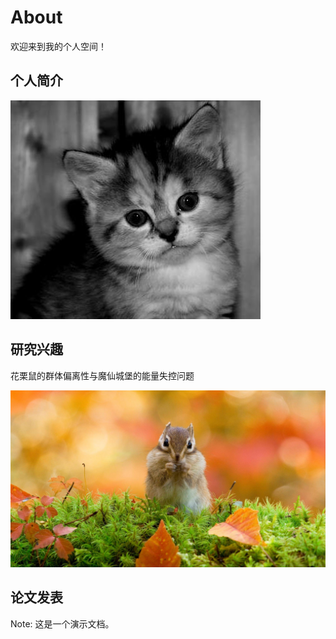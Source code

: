 # About

欢迎来到我的个人空间！

## 个人简介

![](images/微信图片_20201207150712.jpg)

## 研究兴趣

花栗鼠的群体偏离性与魔仙城堡的能量失控问题

![](images/ChipmunkJP_ZH-CN1697070440_1920x1080.jpg)

## 论文发表





Note: 这是一个演示文档。
